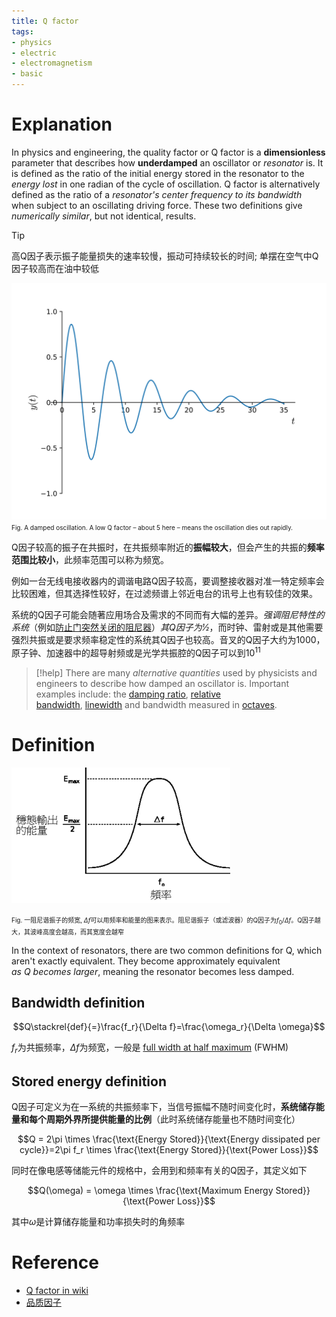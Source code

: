 ```yaml
---
title: Q factor
tags:
- physics
- electric
- electromagnetism
- basic
---
```


# Explanation

In physics and engineering, the quality factor or Q factor is a **dimensionless** parameter that describes how **underdamped** an oscillator or *resonator* is. It is defined as the ratio of the initial energy stored in the resonator to the *energy lost* in one radian of the cycle of oscillation. Q factor is alternatively defined as the ratio of a *resonator's center frequency to its bandwidth* when subject to an oscillating driving force. These two definitions give *numerically similar*, but not identical, results. 

> [!tip] 
>  高Q因子表示振子能量损失的速率较慢，振动可持续较长的时间; 单摆在空气中Q因子较高而在油中较低



![](Physics/Electromagnetism/attachments/Pasted%20image%2020230404144801.png)<font size=1>Fig. A damped oscillation. A low Q factor – about 5 here – means the oscillation dies out rapidly.</font>


Q因子较高的振子在共振时，在共振频率附近的**振幅较大**，但会产生的共振的**频率范围比较小**，此频率范围可以称为频宽。

例如一台无线电接收器内的调谐电路Q因子较高，要调整接收器对准一特定频率会比较困难，但其选择性较好，在过滤频谱上邻近电台的讯号上也有较佳的效果。

系统的Q因子可能会随著应用场合及需求的不同而有大幅的差异。*强调阻尼特性的系统*（例如[防止门突然关闭的阻尼器](warehouse/dampers_keeping_a_door_from_slamming%20shut.md)）*其Q因子为1⁄2*，而时钟、雷射或是其他需要强烈共振或是要求频率稳定性的系统其Q因子也较高。音叉的Q因子大约为1000，原子钟、加速器中的超导射频或是光学共振腔的Q因子可以到$10^{11}$

> [!help] 
>  There are many *alternative quantities* used by physicists and engineers to describe how damped an oscillator is. Important examples include: the [damping ratio](https://en.wikipedia.org/wiki/Damping_ratio "Damping ratio"), [relative bandwidth](https://en.wikipedia.org/wiki/Bandwidth_(signal_processing) "Bandwidth (signal processing)"), [linewidth](https://en.wikipedia.org/wiki/Oscillator_linewidth "Oscillator linewidth") and bandwidth measured in [octaves](https://en.wikipedia.org/wiki/Octave_(electronics) "Octave (electronics)").


# Definition

![](Physics/Electromagnetism/attachments/Pasted%20image%2020230404151254.png)

<font size=1>Fig. 一阻尼谐振子的频宽, $\Delta f$可以用频率和能量的图来表示。阻尼谐振子（或滤波器）的Q因子为$f_{0}/\Delta f$。Q因子越大，其波峰高度会越高，而其宽度会越窄</font>

In the context of resonators, there are two common definitions for Q, which aren't exactly equivalent. They become approximately equivalent *as Q becomes larger*, meaning the resonator becomes less damped.

## Bandwidth definition

$$Q\stackrel{def}{=}\frac{f_r}{\Delta f}=\frac{\omega_r}{\Delta \omega}$$

$f_r$为共振频率，$\Delta f$为频宽，一般是 [full width at half maximum](https://en.wikipedia.org/wiki/Full_width_at_half_maximum "Full width at half maximum") (FWHM)

## Stored energy definition

Q因子可定义为在一系统的共振频率下，当信号振幅不随时间变化时，**系统储存能量和每个周期外界所提供能量的比例**（此时系统储存能量也不随时间变化）

$$Q = 2\pi \times \frac{\text{Energy Stored}}{\text{Energy dissipated per cycle}}=2\pi f_r \times \frac{\text{Energy Stored}}{\text{Power Loss}}$$

同时在像电感等储能元件的规格中，会用到和频率有关的Q因子，其定义如下

$$Q(\omega) = \omega \times \frac{\text{Maximum Energy Stored}}{\text{Power Loss}}$$

其中$\omega$是计算储存能量和功率损失时的角频率


# Reference

* [Q factor in  wiki](https://en.wikipedia.org/wiki/Q_factor)
* [品质因子](https://zh.wikipedia.org/zh-hans/%E5%93%81%E8%B3%AA%E5%9B%A0%E5%AD%90#:~:text=%E5%93%81%E8%B4%A8%E5%9B%A0%E5%AD%90%E6%88%96Q%E5%9B%A0%E5%AD%90,%E6%91%86Q%E5%9B%A0%E5%AD%90%E8%BE%83%E4%BD%8E%E3%80%82)